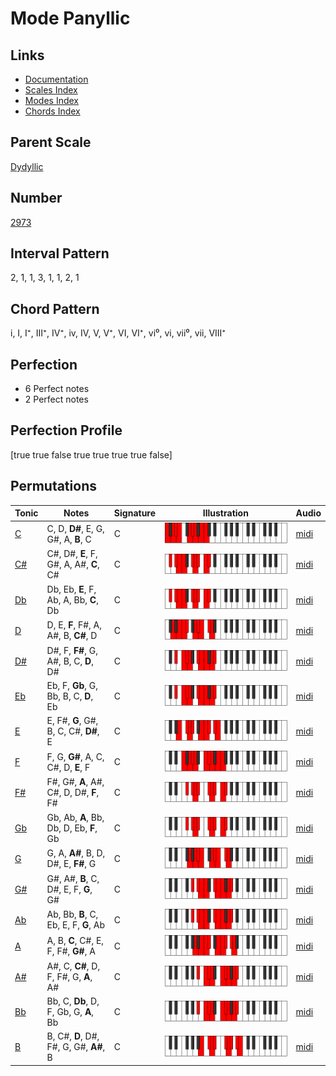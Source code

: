 # Mode Panyllic

## Links

- [Documentation](index.md)
- [Scales Index](Scales.md)
- [Modes Index](Modes.md)
- [Chords Index](Chords.md)

## Parent Scale

[Dydyllic](ScaleDydyllic.md)

## Number

[2973](https://ianring.com/musictheory/scales/2973)

## Interval Pattern

2, 1, 1, 3, 1, 1, 2, 1

## Chord Pattern

i, I, I⁺, III⁺, IV⁺, iv, IV, V, V⁺, VI, VI⁺, vi⁰, vi, vii⁰, vii, VIII⁺

## Perfection

- 6 Perfect notes
- 2 Perfect notes

## Perfection Profile

[true true false true true true true false]

## Permutations

| Tonic | Notes | Signature | Illustration | Audio |
|-------|-------|-----------|--------------|-------|
| [C](ModeCNaturalPanyllic.md) | C, D, **D#**, E, G, G#, A, **B**, C | C | ![CNaturalPanyllic](ModeCNaturalPanyllic.png) | [midi](https://github.com/edipermadi/music/blob/main/docs/ModeCNaturalPanyllic.mid?raw=true) |
| [C#](ModeCSharpPanyllic.md) | C#, D#, **E**, F, G#, A, A#, **C**, C# | C | ![CSharpPanyllic](ModeCSharpPanyllic.png) | [midi](https://github.com/edipermadi/music/blob/main/docs/ModeCSharpPanyllic.mid?raw=true) |
| [Db](ModeDFlatPanyllic.md) | Db, Eb, **E**, F, Ab, A, Bb, **C**, Db | C | ![DFlatPanyllic](ModeDFlatPanyllic.png) | [midi](https://github.com/edipermadi/music/blob/main/docs/ModeDFlatPanyllic.mid?raw=true) |
| [D](ModeDNaturalPanyllic.md) | D, E, **F**, F#, A, A#, B, **C#**, D | C | ![DNaturalPanyllic](ModeDNaturalPanyllic.png) | [midi](https://github.com/edipermadi/music/blob/main/docs/ModeDNaturalPanyllic.mid?raw=true) |
| [D#](ModeDSharpPanyllic.md) | D#, F, **F#**, G, A#, B, C, **D**, D# | C | ![DSharpPanyllic](ModeDSharpPanyllic.png) | [midi](https://github.com/edipermadi/music/blob/main/docs/ModeDSharpPanyllic.mid?raw=true) |
| [Eb](ModeEFlatPanyllic.md) | Eb, F, **Gb**, G, Bb, B, C, **D**, Eb | C | ![EFlatPanyllic](ModeEFlatPanyllic.png) | [midi](https://github.com/edipermadi/music/blob/main/docs/ModeEFlatPanyllic.mid?raw=true) |
| [E](ModeENaturalPanyllic.md) | E, F#, **G**, G#, B, C, C#, **D#**, E | C | ![ENaturalPanyllic](ModeENaturalPanyllic.png) | [midi](https://github.com/edipermadi/music/blob/main/docs/ModeENaturalPanyllic.mid?raw=true) |
| [F](ModeFNaturalPanyllic.md) | F, G, **G#**, A, C, C#, D, **E**, F | C | ![FNaturalPanyllic](ModeFNaturalPanyllic.png) | [midi](https://github.com/edipermadi/music/blob/main/docs/ModeFNaturalPanyllic.mid?raw=true) |
| [F#](ModeFSharpPanyllic.md) | F#, G#, **A**, A#, C#, D, D#, **F**, F# | C | ![FSharpPanyllic](ModeFSharpPanyllic.png) | [midi](https://github.com/edipermadi/music/blob/main/docs/ModeFSharpPanyllic.mid?raw=true) |
| [Gb](ModeGFlatPanyllic.md) | Gb, Ab, **A**, Bb, Db, D, Eb, **F**, Gb | C | ![GFlatPanyllic](ModeGFlatPanyllic.png) | [midi](https://github.com/edipermadi/music/blob/main/docs/ModeGFlatPanyllic.mid?raw=true) |
| [G](ModeGNaturalPanyllic.md) | G, A, **A#**, B, D, D#, E, **F#**, G | C | ![GNaturalPanyllic](ModeGNaturalPanyllic.png) | [midi](https://github.com/edipermadi/music/blob/main/docs/ModeGNaturalPanyllic.mid?raw=true) |
| [G#](ModeGSharpPanyllic.md) | G#, A#, **B**, C, D#, E, F, **G**, G# | C | ![GSharpPanyllic](ModeGSharpPanyllic.png) | [midi](https://github.com/edipermadi/music/blob/main/docs/ModeGSharpPanyllic.mid?raw=true) |
| [Ab](ModeAFlatPanyllic.md) | Ab, Bb, **B**, C, Eb, E, F, **G**, Ab | C | ![AFlatPanyllic](ModeAFlatPanyllic.png) | [midi](https://github.com/edipermadi/music/blob/main/docs/ModeAFlatPanyllic.mid?raw=true) |
| [A](ModeANaturalPanyllic.md) | A, B, **C**, C#, E, F, F#, **G#**, A | C | ![ANaturalPanyllic](ModeANaturalPanyllic.png) | [midi](https://github.com/edipermadi/music/blob/main/docs/ModeANaturalPanyllic.mid?raw=true) |
| [A#](ModeASharpPanyllic.md) | A#, C, **C#**, D, F, F#, G, **A**, A# | C | ![ASharpPanyllic](ModeASharpPanyllic.png) | [midi](https://github.com/edipermadi/music/blob/main/docs/ModeASharpPanyllic.mid?raw=true) |
| [Bb](ModeBFlatPanyllic.md) | Bb, C, **Db**, D, F, Gb, G, **A**, Bb | C | ![BFlatPanyllic](ModeBFlatPanyllic.png) | [midi](https://github.com/edipermadi/music/blob/main/docs/ModeBFlatPanyllic.mid?raw=true) |
| [B](ModeBNaturalPanyllic.md) | B, C#, **D**, D#, F#, G, G#, **A#**, B | C | ![BNaturalPanyllic](ModeBNaturalPanyllic.png) | [midi](https://github.com/edipermadi/music/blob/main/docs/ModeBNaturalPanyllic.mid?raw=true) |
